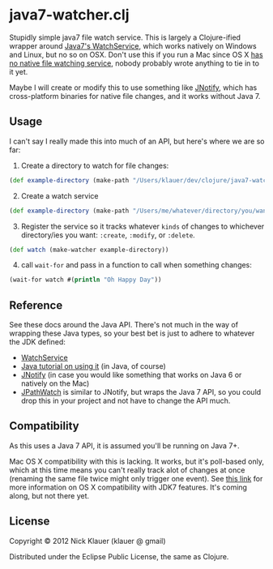 # java7-watcher.clj

Stupidly simple java7 file watch service.  This is largely a Clojure-ified wrapper around [Java7's WatchService](http://docs.oracle.com/javase/tutorial/essential/io/notification.html), which works natively on Windows and Linux, but no so on OSX.  Don't use this if you run a Mac since OS X [has no native file watching service](http://stackoverflow.com/a/11182515/7008), nobody probably wrote anything to tie in to it yet.

Maybe I will create or modify this to use something like [JNotify](http://jnotify.sourceforge.net/), which has cross-platform binaries for native file changes, and it works without Java 7.

## Usage

I can't say I really made this into much of an API, but here's where we are so far:

1. Create a directory to watch for file changes:

```clj
(def example-directory (make-path "/Users/klauer/dev/clojure/java7-watcher.clj/watchabledir"))
```

2. Create a watch service

```clj
(def example-directory (make-path "/Users/me/whatever/directory/you/want"))
```


3. Register the service so it tracks whatever `kinds` of changes to whichever directory/ies you want: `:create`, `:modify`, or `:delete`.

```clj
(def watch (make-watcher example-directory))
```


4. call `wait-for` and pass in a function to call when something changes:

```clj
(wait-for watch #(println "Oh Happy Day"))
```

## Reference

See these docs around the Java API.  There's not much in the way of wrapping these Java types, so your best bet is just to adhere to whatever the JDK defined:

  * [WatchService](http://docs.oracle.com/javase/7/docs/api/index.html?java/nio/file/WatchService.html)
  * [Java tutorial on using it](http://docs.oracle.com/javase/tutorial/essential/io/notification.html) (in Java, of course)
  * [JNotify](http://jnotify.sourceforge.net/)  (in case you would like something that works on Java 6 or natively on the Mac)
  * [JPathWatch](http://jpathwatch.wordpress.com/) is similar to JNotify, but wraps the Java 7 API, so you could drop this in your project and not have to change the API much.

## Compatibility

As this uses a Java 7 API, it is assumed you'll be running on Java 7+.

Mac OS X compatibility with this is lacking.  It works, but it's poll-based only, which at this time means you can't really track alot of changes at once (renaming the same file twice might only trigger one event).  See [this link](https://wikis.oracle.com/display/OpenJDK/Mac+OS+X+Port+Project+Status) for more information on OS X compatibility with JDK7 features.  It's coming along, but not there yet.

## License

Copyright © 2012 Nick Klauer (klauer @ gmail)

Distributed under the Eclipse Public License, the same as Clojure.
